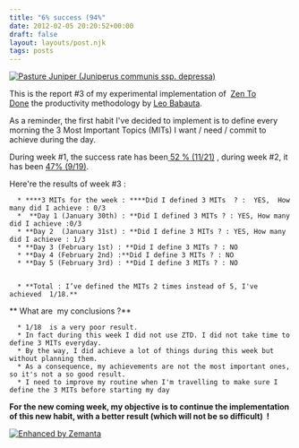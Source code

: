 ```yaml
---
title: "6% success (94%"
date: 2012-02-05 20:20:52+00:00
draft: false
layout: layouts/post.njk
tags: posts
---
```


[![Pasture Juniper  (Juniperus communis ssp. depressa)](http://farm4.staticflickr.com/3370/3505817487_cc88c8ce5f_m.jpg)
](http://www.flickr.com/photos/nostri-imago/3505817487/)

This is the report #3 of my experimental implementation of  [Zen To Done](http://zenhabits.net/2007/11/zen-to-done-the-simple-productivity-e-book/) the productivity methodology by [Leo Babauta](http://zenhabits.net/about/).

As a reminder, the first habit I've decided to implement is to define every morning the 3 Most Important Topics (MITs) I want / need / commit to achieve during the day.

During week #1, the success rate has been[ 52 % (11/21)](http://laurentmaumet.com/english/my-experience-with-ztd-week-1-results/) , during week #2, it has been [47% (9/19)](http://laurentmaumet.com/english/my-experience-with-ztd-week-2-results-3-mits-per-day-43-success/).

Here're the results of week #3 :





	  * ****3 MITs for the week : ****Did I defined 3 MITs  ? :  YES,  How many did I achieve : 0/3
	  *  **Day 1 (January 30th) : **Did I defined 3 MITs ? : YES, How many did I achieve :0/3
	  * **Day 2  (January 31st) : **Did I define 3 MITs ? : YES, How many did I achieve : 1/3
	  * **Day 3 (February 1st) : **Did I define 3 MITs ? : NO
	  * **Day 4 (February 2nd) :**Did I define 3 MITs ? : NO
	  * **Day 5 (February 3rd) : **Did I define 3 MITs ? : NO


	  * **Total : I’ve defined the MITs 2 times instead of 5, I've achieved  1/18.**

** What are  my conclusions ?**



	  * 1/18  is a very poor result.
	  * In fact during this week I did not use ZTD. I did not take time to define 3 MITs everyday.
	  * By the way, I did achieve a lot of things during this week but without planning them.
	  * As a consequence, my achievements are not the most important ones, so it's not a so good result.
	  * I need to improve my routine when I'm travelling to make sure I define the 3 MITs before starting my day

**For the new coming week, my objective is to continue the implementation of this new habit, with a better result (which will not be so difficult)  !**




[![Enhanced by Zemanta](http://img.zemanta.com/zemified_a.png?x-id=caa2cc0b-52c9-45f1-aea4-44d6e4357647)
](http://www.zemanta.com/)

